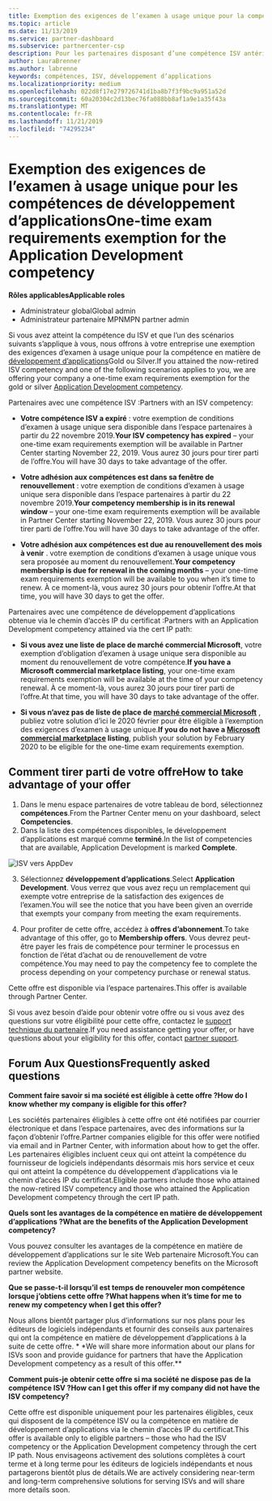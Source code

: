 ```yaml
---
title: Exemption des exigences de l’examen à usage unique pour la compétence du développement d’applications | Espace partenaires
ms.topic: article
ms.date: 11/13/2019
ms.service: partner-dashboard
ms.subservice: partnercenter-csp
description: Pour les partenaires disposant d’une compétence ISV antérieure, Découvrez comment obtenir une exemption des exigences d’examen à usage unique pour les compétences de développement d’applications
author: LauraBrenner
ms.author: labrenne
keywords: compétences, ISV, développement d’applications
ms.localizationpriority: medium
ms.openlocfilehash: 022d8f17e279726741d1ba8b7f3f9bc9a951a52d
ms.sourcegitcommit: 60a20304c2d13bec76fa088bb8af1a9e1a35f43a
ms.translationtype: MT
ms.contentlocale: fr-FR
ms.lasthandoff: 11/21/2019
ms.locfileid: "74295234"
---
```

# <a name="one-time-exam-requirements-exemption-for-the-application-development-competency"></a><span data-ttu-id="4fb50-104">Exemption des exigences de l’examen à usage unique pour les compétences de développement d’applications</span><span class="sxs-lookup"><span data-stu-id="4fb50-104">One-time exam requirements exemption for the Application Development competency</span></span>

<span data-ttu-id="4fb50-105">**Rôles applicables**</span><span class="sxs-lookup"><span data-stu-id="4fb50-105">**Applicable roles**</span></span>

- <span data-ttu-id="4fb50-106">Administrateur global</span><span class="sxs-lookup"><span data-stu-id="4fb50-106">Global admin</span></span>
- <span data-ttu-id="4fb50-107">Administrateur partenaire MPN</span><span class="sxs-lookup"><span data-stu-id="4fb50-107">MPN partner admin</span></span>

<span data-ttu-id="4fb50-108">Si vous avez atteint la compétence du ISV et que l’un des scénarios suivants s’applique à vous, nous offrons à votre entreprise une exemption des exigences d’examen à usage unique pour la compétence en matière de [développement d’applications](https://partner.microsoft.com/membership/application-development-competency)Gold ou Silver.</span><span class="sxs-lookup"><span data-stu-id="4fb50-108">If you attained the now-retired ISV competency and one of the following scenarios applies to you, we are offering your company a one-time exam requirements exemption for the gold or silver [Application Development competency](https://partner.microsoft.com/membership/application-development-competency).</span></span> 

<span data-ttu-id="4fb50-109">Partenaires avec une compétence ISV :</span><span class="sxs-lookup"><span data-stu-id="4fb50-109">Partners with an ISV competency:</span></span>

- <span data-ttu-id="4fb50-110">**Votre compétence ISV a expiré** : votre exemption de conditions d’examen à usage unique sera disponible dans l’espace partenaires à partir du 22 novembre 2019.</span><span class="sxs-lookup"><span data-stu-id="4fb50-110">**Your ISV competency has expired** – your one-time exam requirements exemption will be available in Partner Center starting November 22, 2019.</span></span> <span data-ttu-id="4fb50-111">Vous aurez 30 jours pour tirer parti de l’offre.</span><span class="sxs-lookup"><span data-stu-id="4fb50-111">You will have 30 days to take advantage of the offer.</span></span> 

- <span data-ttu-id="4fb50-112">**Votre adhésion aux compétences est dans sa fenêtre de renouvellement** : votre exemption de conditions d’examen à usage unique sera disponible dans l’espace partenaires à partir du 22 novembre 2019.</span><span class="sxs-lookup"><span data-stu-id="4fb50-112">**Your competency membership is in its renewal window** – your one-time exam requirements exemption will be available in Partner Center starting November 22, 2019.</span></span> <span data-ttu-id="4fb50-113">Vous aurez 30 jours pour tirer parti de l’offre.</span><span class="sxs-lookup"><span data-stu-id="4fb50-113">You will have 30 days to take advantage of the offer.</span></span> 

- <span data-ttu-id="4fb50-114">**Votre adhésion aux compétences est due au renouvellement des mois à venir** . votre exemption de conditions d’examen à usage unique vous sera proposée au moment du renouvellement.</span><span class="sxs-lookup"><span data-stu-id="4fb50-114">**Your competency membership is due for renewal in the coming months** – your one-time exam requirements exemption will be available to you when it’s time to renew.</span></span> <span data-ttu-id="4fb50-115">À ce moment-là, vous aurez 30 jours pour obtenir l’offre.</span><span class="sxs-lookup"><span data-stu-id="4fb50-115">At that time, you will have 30 days to get the offer.</span></span>

<span data-ttu-id="4fb50-116">Partenaires avec une compétence de développement d’applications obtenue via le chemin d’accès IP du certificat :</span><span class="sxs-lookup"><span data-stu-id="4fb50-116">Partners with an Application Development competency attained via the cert IP path:</span></span>

- <span data-ttu-id="4fb50-117">**Si vous avez une liste de place de marché commercial Microsoft**, votre exemption d’obligation d’examen à usage unique sera disponible au moment du renouvellement de votre compétence.</span><span class="sxs-lookup"><span data-stu-id="4fb50-117">**If you have a Microsoft commercial marketplace listing**, your one-time exam requirements exemption will be available at the time of your competency renewal.</span></span> <span data-ttu-id="4fb50-118">À ce moment-là, vous aurez 30 jours pour tirer parti de l’offre.</span><span class="sxs-lookup"><span data-stu-id="4fb50-118">At that time, you will have 30 days to take advantage of the offer.</span></span>

- <span data-ttu-id="4fb50-119">**Si vous n’avez pas de liste de place de [marché commercial Microsoft](https://azure.microsoft.com/overview/commercial-marketplace/)** , publiez votre solution d’ici le 2020 février pour être éligible à l’exemption des exigences d’examen à usage unique.</span><span class="sxs-lookup"><span data-stu-id="4fb50-119">**If you do not have a [Microsoft commercial marketplace](https://azure.microsoft.com/overview/commercial-marketplace/) listing**, publish your solution by February 2020 to be eligible for the one-time exam requirements exemption.</span></span>

## <a name="how-to-take-advantage-of-your-offer"></a><span data-ttu-id="4fb50-120">Comment tirer parti de votre offre</span><span class="sxs-lookup"><span data-stu-id="4fb50-120">How to take advantage of your offer</span></span>

1. <span data-ttu-id="4fb50-121">Dans le menu espace partenaires de votre tableau de bord, sélectionnez **compétences**.</span><span class="sxs-lookup"><span data-stu-id="4fb50-121">From the Partner Center menu on your dashboard, select **Competencies**.</span></span>
2. <span data-ttu-id="4fb50-122">Dans la liste des compétences disponibles, le développement d’applications est marqué comme **terminé**.</span><span class="sxs-lookup"><span data-stu-id="4fb50-122">In the list of competencies that are available, Application Development is marked **Complete**.</span></span>

![ISV vers AppDev](images/appdev.png)

3. <span data-ttu-id="4fb50-124">Sélectionnez **développement d’applications**.</span><span class="sxs-lookup"><span data-stu-id="4fb50-124">Select **Application Development**.</span></span> <span data-ttu-id="4fb50-125">Vous verrez que vous avez reçu un remplacement qui exempte votre entreprise de la satisfaction des exigences de l’examen.</span><span class="sxs-lookup"><span data-stu-id="4fb50-125">You will see the notice that you have been given an override that exempts your company from meeting the exam requirements.</span></span> 

4. <span data-ttu-id="4fb50-126">Pour profiter de cette offre, accédez à **offres d’abonnement**.</span><span class="sxs-lookup"><span data-stu-id="4fb50-126">To take advantage of this offer, go to **Membership offers**.</span></span> <span data-ttu-id="4fb50-127">Vous devrez peut-être payer les frais de compétence pour terminer le processus en fonction de l’état d’achat ou de renouvellement de votre compétence.</span><span class="sxs-lookup"><span data-stu-id="4fb50-127">You may need to pay the competency fee to complete the process depending on your competency purchase or renewal status.</span></span> 

<span data-ttu-id="4fb50-128">Cette offre est disponible via l’espace partenaires.</span><span class="sxs-lookup"><span data-stu-id="4fb50-128">This offer is available through Partner Center.</span></span>

<span data-ttu-id="4fb50-129">Si vous avez besoin d’aide pour obtenir votre offre ou si vous avez des questions sur votre éligibilité pour cette offre, contactez le [support technique du partenaire](https://partner.microsoft.com/Support).</span><span class="sxs-lookup"><span data-stu-id="4fb50-129">If you need assistance getting your offer, or have questions about your eligibility for this offer, contact [partner support](https://partner.microsoft.com/Support).</span></span> 

## <a name="frequently-asked-questions"></a><span data-ttu-id="4fb50-130">Forum Aux Questions</span><span class="sxs-lookup"><span data-stu-id="4fb50-130">Frequently asked questions</span></span>

<span data-ttu-id="4fb50-131">**Comment faire savoir si ma société est éligible à cette offre ?**</span><span class="sxs-lookup"><span data-stu-id="4fb50-131">**How do I know whether my company is eligible for this offer?**</span></span>

<span data-ttu-id="4fb50-132">Les sociétés partenaires éligibles à cette offre ont été notifiées par courrier électronique et dans l’espace partenaires, avec des informations sur la façon d’obtenir l’offre.</span><span class="sxs-lookup"><span data-stu-id="4fb50-132">Partner companies eligible for this offer were notified via email and in Partner Center, with information about how to get the offer.</span></span> <span data-ttu-id="4fb50-133">Les partenaires éligibles incluent ceux qui ont atteint la compétence du fournisseur de logiciels indépendants désormais mis hors service et ceux qui ont atteint la compétence du développement d’applications via le chemin d’accès IP du certificat.</span><span class="sxs-lookup"><span data-stu-id="4fb50-133">Eligible partners include those who attained the now-retired ISV competency and those who attained the Application Development competency through the cert IP path.</span></span> 

<span data-ttu-id="4fb50-134">**Quels sont les avantages de la compétence en matière de développement d’applications ?**</span><span class="sxs-lookup"><span data-stu-id="4fb50-134">**What are the benefits of the Application Development competency?**</span></span>

<span data-ttu-id="4fb50-135">Vous pouvez consulter les avantages de la compétence en matière de développement d’applications sur le site Web partenaire Microsoft.</span><span class="sxs-lookup"><span data-stu-id="4fb50-135">You can review the Application Development competency benefits on the Microsoft partner website.</span></span> 

<span data-ttu-id="4fb50-136">**Que se passe-t-il lorsqu’il est temps de renouveler mon compétence lorsque j’obtiens cette offre ?**</span><span class="sxs-lookup"><span data-stu-id="4fb50-136">**What happens when it’s time for me to renew my competency when I get this offer?**</span></span> 

<span data-ttu-id="4fb50-137">Nous allons bientôt partager plus d’informations sur nos plans pour les éditeurs de logiciels indépendants et fournir des conseils aux partenaires qui ont la compétence en matière de développement d’applications à la suite de cette offre. \* \*</span><span class="sxs-lookup"><span data-stu-id="4fb50-137">We will share more information about our plans for ISVs soon and provide guidance for partners that have the Application Development competency as a result of this offer.\*\*</span></span>  

<span data-ttu-id="4fb50-138">**Comment puis-je obtenir cette offre si ma société ne dispose pas de la compétence ISV ?**</span><span class="sxs-lookup"><span data-stu-id="4fb50-138">**How can I get this offer if my company did not have the ISV competency?**</span></span>

<span data-ttu-id="4fb50-139">Cette offre est disponible uniquement pour les partenaires éligibles, ceux qui disposent de la compétence ISV ou la compétence en matière de développement d’applications via le chemin d’accès IP du certificat.</span><span class="sxs-lookup"><span data-stu-id="4fb50-139">This offer is available only to eligible partners – those who had the ISV competency or the Application Development competency through the cert IP path.</span></span> <span data-ttu-id="4fb50-140">Nous envisageons activement des solutions complètes à court terme et à long terme pour les éditeurs de logiciels indépendants et nous partagerons bientôt plus de détails.</span><span class="sxs-lookup"><span data-stu-id="4fb50-140">We are actively considering near-term and long-term comprehensive solutions for serving ISVs and will share more details soon.</span></span> 


